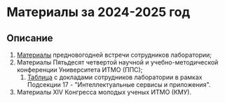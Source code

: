 # Материалы за 2024-2025 год

## Описание
1. [Материалы](https://github.com/LISA-ITMO/LISA-Hub/blob/initial_setup/materials/2024_2025/LISA_НГ_Итоги_набора.pdf) 
предновогодней встречи сотрудников лаборатории;
2. Материалы Пятьдесят четвертой научной и учебно-методической конференции Университета ИТМО (ППС);
   1. [Таблица](https://docs.google.com/spreadsheets/d/1fyLXeSc6WC0q8-dSRn8xK-TFeIPo_VR9wG-NYbFR3NY/edit?usp=sharing) с 
докладами сотрудников лаборатории в рамках Подсекции 17 - "Интеллектуальные сервисы и приложения".
3. Материалы XIV Конгресса молодых ученых ИТМО (КМУ).